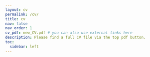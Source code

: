 ```yaml
---
layout: cv
permalink: /cv/
title: cv
nav: false
nav_order: 1
cv_pdf: new_CV.pdf # you can also use external links here
description: Please find a full CV file via the top pdf button.
toc:
  sidebar: left
---
```

<!-- This is a description of the page. You can modify it in '_pages/cv.md'. You can write down information in '/assets/json/resume.json'. You can also change or remove the top pdf download button. -->